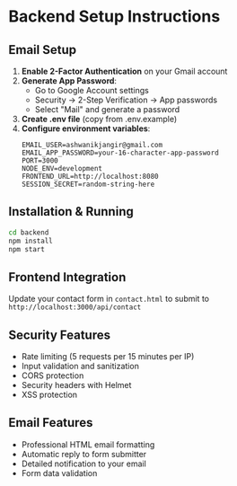 # Backend Setup Instructions

## Email Setup

1. **Enable 2-Factor Authentication** on your Gmail account
2. **Generate App Password**:
   - Go to Google Account settings
   - Security → 2-Step Verification → App passwords
   - Select "Mail" and generate a password
3. **Create .env file** (copy from .env.example)
4. **Configure environment variables**:
   ```
   EMAIL_USER=ashwanikjangir@gmail.com
   EMAIL_APP_PASSWORD=your-16-character-app-password
   PORT=3000
   NODE_ENV=development
   FRONTEND_URL=http://localhost:8080
   SESSION_SECRET=random-string-here
   ```

## Installation & Running

```bash
cd backend
npm install
npm start
```

## Frontend Integration

Update your contact form in `contact.html` to submit to `http://localhost:3000/api/contact`

## Security Features

- Rate limiting (5 requests per 15 minutes per IP)
- Input validation and sanitization
- CORS protection
- Security headers with Helmet
- XSS protection

## Email Features

- Professional HTML email formatting
- Automatic reply to form submitter
- Detailed notification to your email
- Form data validation

